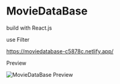 # MovieDataBase
build with React.js

use Filter

https://moviedatabase-c5878c.netlify.app/

Preview

![MovieDataBase Preview](https://github.com/Jenseko/js_react_lvl_3-1_moviedatabase/assets/123948185/ce460e9a-8e2a-440b-9c44-50efa8d4259d)
